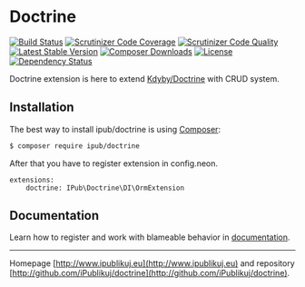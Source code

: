 # Doctrine

[![Build Status](https://img.shields.io/travis/iPublikuj/doctrine.svg?style=flat-square)](https://travis-ci.org/iPublikuj/doctrine)
[![Scrutinizer Code Coverage](https://img.shields.io/scrutinizer/coverage/g/iPublikuj/doctrine.svg?style=flat-square)](https://scrutinizer-ci.com/g/iPublikuj/doctrine/?branch=master)
[![Scrutinizer Code Quality](https://img.shields.io/scrutinizer/g/iPublikuj/doctrine.svg?style=flat-square)](https://scrutinizer-ci.com/g/iPublikuj/doctrine/?branch=master)
[![Latest Stable Version](https://img.shields.io/packagist/v/ipub/doctrine.svg?style=flat-square)](https://packagist.org/packages/ipub/doctrine)
[![Composer Downloads](https://img.shields.io/packagist/dt/ipub/doctrine.svg?style=flat-square)](https://packagist.org/packages/ipub/doctrine)
[![License](https://img.shields.io/packagist/l/ipub/doctrine.svg?style=flat-square)](https://packagist.org/packages/ipub/doctrine)
[![Dependency Status](https://img.shields.io/versioneye/d/user/projects/568ae065eb4f47003c00103e.svg?style=flat-square)](https://www.versioneye.com/user/projects/568ae065eb4f47003c00103e)

Doctrine extension is here to extend [Kdyby/Doctrine](https://github.com/Kdyby/Doctrine) with CRUD system.

## Installation

The best way to install ipub/doctrine is using [Composer](http://getcomposer.org/):

```sh
$ composer require ipub/doctrine
```

After that you have to register extension in config.neon.

```neon
extensions:
	doctrine: IPub\Doctrine\DI\OrmExtension
```

## Documentation

Learn how to register and work with blameable behavior in [documentation](https://github.com/iPublikuj/doctrine/blob/master/docs/en/index.md).

***
Homepage [http://www.ipublikuj.eu](http://www.ipublikuj.eu) and repository [http://github.com/iPublikuj/doctrine](http://github.com/iPublikuj/doctrine).
